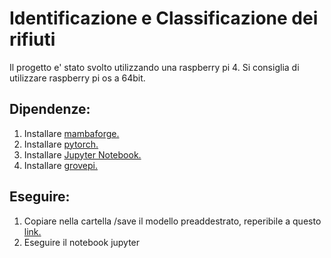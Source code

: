 # Identificazione e Classificazione dei rifiuti
Il progetto e' stato svolto utilizzando una raspberry pi 4. Si consiglia di utilizzare raspberry pi os a 64bit.
## Dipendenze:
1. Installare [mambaforge.](https://github.com/conda-forge/miniforge)
2. Installare [pytorch.](https://pytorch.org/get-started/locally/)
3. Installare [Jupyter Notebook.](https://jupyter.org/install)
4. Installare [grovepi.](https://pypi.org/project/grovepi/)

## Eseguire:
1. Copiare nella cartella /save il modello preaddestrato, reperibile a questo [link.](https://drive.google.com/file/d/1pnAnNetPSvEpuZ7ASg6r8o_IfBfOmkUX/view?usp=sharing)
2. Eseguire il notebook jupyter
